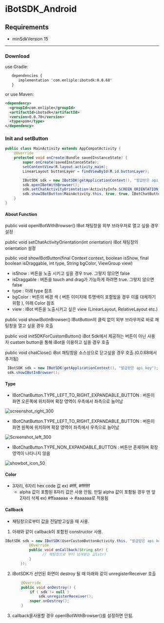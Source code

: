 # iBotSDK_Android

## Requirements
* minSdkVersion 15

---
### Download
use Gradle:

```xml
   dependencies {
      implementation 'com.enliple:ibotsdk:0.0.68'
   }
```
or use Maven:

```xml
<dependency>
  <groupId>com.enliple</groupId>
  <artifactId>ibotsdk</artifactId>
  <version>0.0.70</version>
  <type>pom</type>
</dependency>
```

### Init and setButton
```java
public class MainActivity extends AppCompatActivity {
    @Override
    protected void onCreate(Bundle savedInstanceState) {
        super.onCreate(savedInstanceState);
        setContentView(R.layout.activity_main);
        LinearLayout buttonLayer = findViewById(R.id.buttonLayer);

        IBotSDK sdk = new IBotSDK(getApplicationContext(), "발급받은 api key");
        sdk.openIBotWithBrowser();
        sdk.setChatActivityOrientation(ActivityInfo.SCREEN_ORIENTATION_PORTRAIT);
        sdk.showIBotButton(MainActivity.this, true, true, IBotChatButton.TYPE_RIGHT_TO_LEFT_EXPANDABLE_BUTTON, "#ffffff", buttonLayer);
    }
}
```
#### About Function
public void openIBotWithBrowser()
 IBot 채팅창을 외부 브라우저로 열고 싶을 경우 설정

public void setChatActivityOrientation(int orientation)
 IBot 채팅창의 orientation 설정

public void showIBotButton(final Context context, boolean isShow, final boolean isDraggable, int type, String bgColor, ViewGroup view)
 - isShow : 버튼을 노출 시키고 싶을 경우 true. 그렇지 않으면 false
 - isDraggable : 버튼을 touch and drag가 가능하게 하려면 true. 그렇지 않으면 false
 - type : 아래 type 참조
 - bgColor : 버튼의 배경 색 ( 버튼 이미지에 투명색이 포함됬을 경우 이를 대체하기 위함 ), 아래 Color 참조
 - view : IBot 버튼을 노출시키고 싶은 view (LinearLayout, RelativeLayout etc.)

public void showIBotInBrowser()
 IBotButton의 클릭 없이 외부 브라우저로 바로 채팅창을 열고 싶을 경우 호출

public void initSDKForCustomButton()
 iBot Sdk에서 제공하는 버튼이 아닌 사용자 custom button을 통해 iBot을 이용하고 싶을 경우 호출

public void chatClose()
 iBot 채팅창을 소스상으로 닫고싶을 경우 호출.(0.0.68에서 추가됨)

 ```java
  IBotSDK sdk = new IBotSDK(getApplicationContext(), "발급받은 api key");
  sdk.showIBotInBrowser();
```

#### Type
   - IBotChatButton.TYPE_LEFT_TO_RIGHT_EXPANDABLE_BUTTON : 버튼이 화면 오른쪽에 위치하며 확장 영역이 우측에서 좌측으로 늘어남

   ![screenshot_right_300](https://user-images.githubusercontent.com/56538133/66888820-00d12300-f01b-11e9-9cb8-2c62bd402b2e.jpg)
   - IBotChatButton.TYPE_LEFT_TO_RIGHT_EXPANDABLE_BUTTON : 버튼이 화면 왼쪽에 위치하며 확장 영역이 좌측에서 우측으로 늘어남

   ![Screenshot_left_300](https://user-images.githubusercontent.com/56538133/66888821-0169b980-f01b-11e9-81f8-dd9817720f9d.jpg)
   - IBotChatButton.TYPE_NON_EXPANDABLE_BUTTON : 버튼만 존재하며 확장영역이 나타나지 않음

   ![showbot_icon_50](https://user-images.githubusercontent.com/56538133/66888822-0169b980-f01b-11e9-8501-9540a4fc1408.png)


#### Color
  - 3자리, 6자리 hex code 값
    ex) #fff, #ffffff
    * alpha 값이 포함된 8자리 값은 사용 안됨. 만일 alpha 값이 포함될 경우 맨 앞 2자리 삭제
    ex) #ffaaaaaa -> #aaaaaa로 적용됨

#### Callback
  - 채팅창으로부터 값을 전달받고싶을 때 사용.

  1. 아래와 같이 callback이 포함된 constructor 사용.
   ```java
  IBotSDK sdk = new IBotSDK(UserCustomButtonActivity.this, "발급받은 api key", new IBotSDK.CallbackListener() {
              @Override
              public void onCallback(String str) {
                    // 채팅창으로 부터 넘겨받는 값(str)
              }
          });
```

  2. IBotSDK가 선언된 화면이 destroy 될 때 아래와 같이 unregisterReceiver 호출
     ```java
         @Override
         public void onDestroy() {
             if ( sdk != null )
                 sdk.unregisterReceiver();
             super.onDestroy();
         }
      ```

  3. callback을사용할 경우 openIBotWithBrowser()를 설정하면 안됨.


